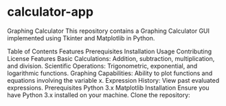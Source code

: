 # calculator-app

Graphing Calculator
This repository contains a Graphing Calculator GUI implemented using Tkinter and Matplotlib in Python.

Table of Contents
Features
Prerequisites
Installation
Usage
Contributing
License
Features
Basic Calculations: Addition, subtraction, multiplication, and division.
Scientific Operations: Trigonometric, exponential, and logarithmic functions.
Graphing Capabilities: Ability to plot functions and equations involving the variable x.
Expression History: View past evaluated expressions.
Prerequisites
Python 3.x
Matplotlib
Installation
Ensure you have Python 3.x installed on your machine.
Clone the repository:
